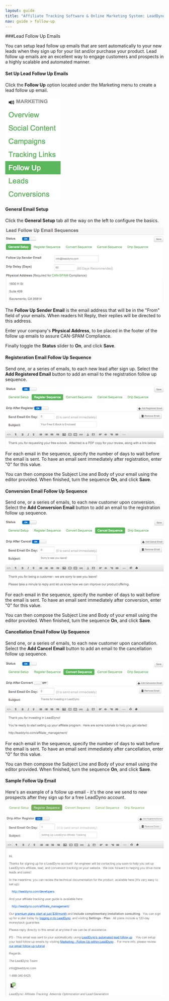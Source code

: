 ```yaml
---
layout: guide
title: "Affiliate Tracking Software & Online Marketing System: LeadDyno"
nav: guide > follow-up
---
```


###Lead Follow Up Emails

You can setup lead follow up emails that are sent automatically to your new leads when they sign up for your list and/or 
purchase your product.  Lead follow up emails are an excellent way to engage customers and prospects in a highly 
scalable and automated manner.

#### Set Up Lead Follow Up Emails

Click the **Follow Up** option located under the Marketing menu to create a lead follow up email.

![Settings](/img/Follow-Up-Email-System.png)

#### General Email Setup

Click the **General Setup** tab all the way on the left to configure the basics.

![Settings](/img/Lead-Follow-Up-Email-Settings.png)

The **Follow Up Sender Email** is the email address that will be in the "From" field of your emails. When readers hit Reply, their replies will be directed to this address.

Enter your company's **Physical Address**, to be placed in the footer of the follow up emails to assure CAN-SPAM Compliance.

Finally toggle the **Status** slider to **On**, and click **Save**.

#### Registeration Email Follow Up Sequence

Send one, or a series of emails, to each new lead after sign up.  Select the **Add Registered Email** button to add an email to the registration follow up sequence.

![Settings](/img/New-Lead-Follw-Up-Email-Sequence.png)

For each email in the sequence, specify the number of days to wait before the email is sent.  To have an email sent immediately after registration, enter "0" for this value.

You can then compose the Subject Line and Body of your email using the editor provided.  When finished, turn the sequence **On**, and click **Save**.

#### Conversion Email Follow Up Sequence
    
Send one, or a series of emails, to each new customer upon conversion.  Select the **Add Conversion Email** button to add an email to the registration follow up sequence.

![Settings](/img/Cancellation-Follow-Up-Email-Example.png)

For each email in the sequence, specify the number of days to wait before the email is sent.  To have an email sent immediately after conversion, enter "0" for this value.

You can then compose the Subject Line and Body of your email using the editor provided.  When finished, turn the sequence **On**, and click **Save**.

#### Cancellation Email Follow Up Sequence

Send one, or a series of emails, to each new customer upon cancellation.  Select the **Add Cancel Email** button to add an email to the cancellation follow up sequence.

![Settings](/img/Sales-Follow-Up-Email-Sequence.png)

For each email in the sequence, specify the number of days to wait before the email is sent.  To have an email sent immediately after cancellation, enter "0" for this value.

You can then compose the Subject Line and Body of your email using the editor provided.  When finished, turn the sequence **On**, and click **Save**.

#### Sample Follow Up Email

Here's an example of a follow up email - it's the one we send to new prospects after they sign up for a free LeadDyno account.

![Settings](/img/Follow-Up-Email-From-LeadDyno.png)

